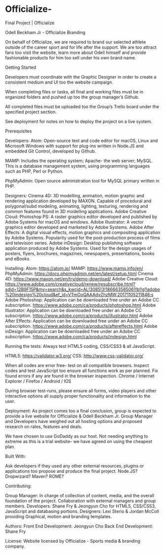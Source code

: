 # Officialize-
Final Project | Officialize 

Odell Beckham Jr - Officialize Branding 

On behalf of Officialize, we are required to brand our selected athlete outside of the career sport and for life after the support. We are too attract fans too visit the website, learn more about Odell himself and provide fashionable products for him too sell under his own brand name. 


Getting Started

Developers must coordinate with the Graphic Designer in order to create a consistent medium and UI too the website campaign. 

When completing files or tasks, all final and working files must be in organized folders and pushed up too the group manager’s Github. 

All completed files must be uploaded too the Group’s Trello board under the specified project section. 

See deployment for notes on how to deploy the project on a live system. 


Prerequisites

Developers:
Atom: Open-source text and code editor for macOS, Linux and Microsoft Windows with support for plug-ins written in Node.JS and embedded Git Control, developed by Github.

MAMP: Includes the operating system; Apache- the web server; MySQL. This is a database management system, using programming languages such as PHP, Perl or Python. 

PhpMyAdmin: Open source administration tool for MySQL primary written in PHP. 

Designers: 
Cinema 4D: 3D modelling, animation, motion graphic and rendering application developed by MAXON. Capable of procedural and polygonal/subd modeling, animating, lighting, texturing, rendering and common features found in 3D modelling applications. 
Adobe Creative Cloud: 
Photoshop PS: A raster graphics editor developed and published by Adobe Systems for macOS and windows.
Adobe Illustrator: A vector graphics editor developed and marketed by Adobe Systems. 
Adobe After Effects: A digital visual effects, motion graphics and compositing application by Adobe Systems. Popularity used for the post-production process of films and television series. 
Adobe inDesign: Desktop publishing software application produced by Adobe Systems. Used for the design usages of posters, flyers, brochures, magazines, newspapers, presentations, books and eBooks. 


Installing: 
Atom: https://atom.io/
MAMP: https://www.mamp.info/en/
PhpMyAdmin: https://docs.phpmyadmin.net/en/latest/setup.html
Cinema 4D: https://www.maxon.net/en/try/demo-download/
Adobe Creative Cloud: https://www.adobe.com/creativecloud/renew/resubscribe.html?sdid=12B9F15P&mv=search&s_kwcid=AL!3085!3!186663585061!b!!g!!adobe%20indesign%20cloud&ef_id=VTmOoQAAAdvZhzMW:20171105211848:s
Adobe Photoshop: Application can be downloaded free under an Adobe CC subscription. https://www.adobe.com/ca/products/photoshop.html
Adobe Illustrator: Application can be downloaded free under an Adobe CC subscription. https://www.adobe.com/ca/products/illustrator.html
Adobe After Effects: Application can be downloaded free under an Adobe CC subscription. https://www.adobe.com/ca/products/aftereffects.html
Adobe inDesign: Application can be downloaded free under an Adobe CC subscription. https://www.adobe.com/ca/products/indesign.html

Running the tests: 
Always test HTML5 coding, CSS/CSS3 & all JavaScript. 

HTML5: https://validator.w3.org/
CSS: http://www.css-validator.org/

When all codes are error free- test on all compatible browsers. Inspect codes and test JavaScript too ensure all functions work as per planned. Fix found errors if any are found in the browser inspection. Chrome / Internet Explorer / Firefox / Android / IOS

During browser test-runs, please ensure all forms, video players and other interactive options all supply proper functionality and information to the user. 

Deployment: 
As project comes too a final conclusion, group is expected to provide a live website for Officialize & Odell Beckham Jr. Group Manager and Developers have weighed out all hosting options and proposed research on rates, features and deals. 

We have chosen to use GoDaddy as our host. Not needing anything to extreme as this is a trial website- we have agreed on using the cheapest plan.  

Built With: 

Ask developers if they used any other external resources, plugins or applications too propose and produce the final project. 
Node.JS? Dropwizard? Maven? ROME? 

Contributing: 

Group Manager: In charge of collection of content, media, and the overall foundation of the project. Collaboration with external managers and group members. 
Developers: Shane Fry & Jeongyun Cho for HTML5, CSS/CSS3, JavaScript and databasing portions.
Designers: Lexi Sterio & Jordan McColl providing Graphical, motion and branding templates. 


Authors: 
Front End Development: Jeongyun Cho 
Back End Development: Shane Fry 

License: 
Website licensed by Officialize - Sports media & branding company. 
